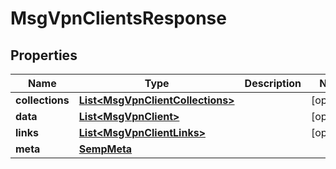 
# MsgVpnClientsResponse

## Properties
Name | Type | Description | Notes
------------ | ------------- | ------------- | -------------
**collections** | [**List&lt;MsgVpnClientCollections&gt;**](MsgVpnClientCollections.md) |  |  [optional]
**data** | [**List&lt;MsgVpnClient&gt;**](MsgVpnClient.md) |  |  [optional]
**links** | [**List&lt;MsgVpnClientLinks&gt;**](MsgVpnClientLinks.md) |  |  [optional]
**meta** | [**SempMeta**](SempMeta.md) |  | 



